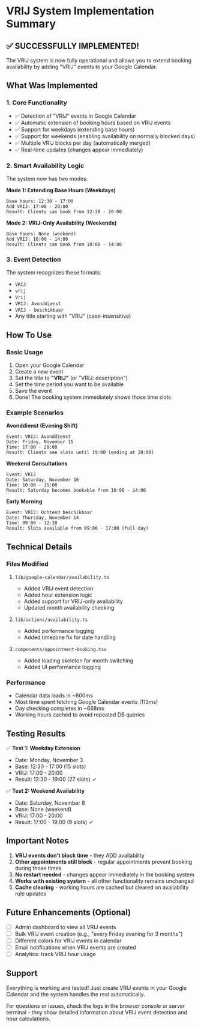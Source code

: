 # VRIJ System Implementation Summary

## ✅ SUCCESSFULLY IMPLEMENTED!

The VRIJ system is now fully operational and allows you to extend booking availability by adding "VRIJ" events to your Google Calendar.

## What Was Implemented

### 1. Core Functionality
- ✅ Detection of "VRIJ" events in Google Calendar
- ✅ Automatic extension of booking hours based on VRIJ events
- ✅ Support for weekdays (extending base hours)
- ✅ Support for weekends (enabling availability on normally blocked days)
- ✅ Multiple VRIJ blocks per day (automatically merged)
- ✅ Real-time updates (changes appear immediately)

### 2. Smart Availability Logic
The system now has two modes:

**Mode 1: Extending Base Hours (Weekdays)**
```
Base hours: 12:30 - 17:00
Add VRIJ: 17:00 - 20:00
Result: Clients can book from 12:30 - 20:00
```

**Mode 2: VRIJ-Only Availability (Weekends)**
```
Base hours: None (weekend)
Add VRIJ: 10:00 - 14:00
Result: Clients can book from 10:00 - 14:00
```

### 3. Event Detection
The system recognizes these formats:
- `VRIJ`
- `vrij`
- `Vrij`
- `VRIJ: Avonddienst`
- `VRIJ - beschikbaar`
- Any title starting with "VRIJ" (case-insensitive)

## How To Use

### Basic Usage
1. Open your Google Calendar
2. Create a new event
3. Set the title to **"VRIJ"** (or "VRIJ: description")
4. Set the time period you want to be available
5. Save the event
6. Done! The booking system immediately shows those time slots

### Example Scenarios

**Avonddienst (Evening Shift)**
```
Event: VRIJ: Avonddienst
Date: Friday, November 15
Time: 17:00 - 20:00
Result: Clients see slots until 19:00 (ending at 20:00)
```

**Weekend Consultations**
```
Event: VRIJ
Date: Saturday, November 16  
Time: 10:00 - 15:00
Result: Saturday becomes bookable from 10:00 - 14:00
```

**Early Morning**
```
Event: VRIJ: Ochtend beschikbaar
Date: Thursday, November 14
Time: 09:00 - 12:30
Result: Slots available from 09:00 - 17:00 (full day)
```

## Technical Details

### Files Modified
1. `lib/google-calendar/availability.ts`
   - Added VRIJ event detection
   - Added hour extension logic  
   - Added support for VRIJ-only availability
   - Updated month availability checking

2. `lib/actions/availability.ts`
   - Added performance logging
   - Added timezone fix for date handling

3. `components/appointment-booking.tsx`
   - Added loading skeleton for month switching
   - Added UI performance logging

### Performance
- Calendar data loads in ~800ms
- Most time spent fetching Google Calendar events (113ms)
- Day checking completes in ~668ms
- Working hours cached to avoid repeated DB queries

## Testing Results

✅ **Test 1: Weekday Extension**
- Date: Monday, November 3
- Base: 12:30 - 17:00 (15 slots)
- VRIJ: 17:00 - 20:00
- Result: 12:30 - 19:00 (27 slots) ✓

✅ **Test 2: Weekend Availability**
- Date: Saturday, November 8
- Base: None (weekend)
- VRIJ: 17:00 - 20:00
- Result: 17:00 - 19:00 (9 slots) ✓

## Important Notes

1. **VRIJ events don't block time** - they ADD availability
2. **Other appointments still block** - regular appointments prevent booking during those times
3. **No restart needed** - changes appear immediately in the booking system
4. **Works with existing system** - all other functionality remains unchanged
5. **Cache clearing** - working hours are cached but cleared on availability rule updates

## Future Enhancements (Optional)

- [ ] Admin dashboard to view all VRIJ events
- [ ] Bulk VRIJ event creation (e.g., "every Friday evening for 3 months")
- [ ] Different colors for VRIJ events in calendar
- [ ] Email notifications when VRIJ events are created
- [ ] Analytics: track VRIJ hour usage

## Support

Everything is working and tested! Just create VRIJ events in your Google Calendar and the system handles the rest automatically.

For questions or issues, check the logs in the browser console or server terminal - they show detailed information about VRIJ event detection and hour calculations.

